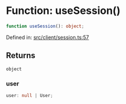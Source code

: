 # Function: useSession()

```ts
function useSession(): object;
```

Defined in: [src/client/session.ts:57](https://github.com/modelence/modelence/blob/547809fbbcff63781846ff984ba0b041aed1344a/packages/modelence/src/client/session.ts#L57)

## Returns

`object`

### user

```ts
user: null | User;
```
